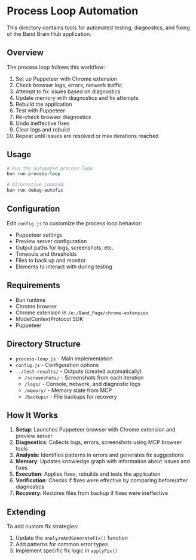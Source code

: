 # Process Loop Automation

This directory contains tools for automated testing, diagnostics, and fixing of the Band Brain Hub application.

## Overview

The process loop follows this workflow:

1. Set up Puppeteer with Chrome extension
2. Check browser logs, errors, network traffic
3. Attempt to fix issues based on diagnostics
4. Update memory with diagnostics and fix attempts
5. Rebuild the application
6. Test with Puppeteer
7. Re-check browser diagnostics
8. Undo ineffective fixes
9. Clear logs and rebuild
10. Repeat until issues are resolved or max iterations reached

## Usage

```bash
# Run the automated process loop
bun run process-loop

# Alternative command
bun run debug-autofix
```

## Configuration

Edit `config.js` to customize the process loop behavior:
- Puppeteer settings
- Preview server configuration
- Output paths for logs, screenshots, etc.
- Timeouts and thresholds
- Files to back up and monitor
- Elements to interact with during testing

## Requirements

- Bun runtime
- Chrome browser
- Chrome extension in `/e:/Band_Page/chrome-extension`
- ModelContextProtocol SDK
- Puppeteer

## Directory Structure

- `process-loop.js` - Main implementation
- `config.js` - Configuration options
- `../test-results/` - Outputs (created automatically)
  - `/screenshots/` - Screenshots from each iteration
  - `/logs/` - Console, network, and diagnostic logs
  - `/memory/` - Memory state from MCP
  - `/backups/` - File backups for recovery

## How It Works

1. **Setup**: Launches Puppeteer browser with Chrome extension and preview server
2. **Diagnostics**: Collects logs, errors, screenshots using MCP browser tools
3. **Analysis**: Identifies patterns in errors and generates fix suggestions
4. **Memory**: Updates knowledge graph with information about issues and fixes
5. **Execution**: Applies fixes, rebuilds and tests the application
6. **Verification**: Checks if fixes were effective by comparing before/after diagnostics
7. **Recovery**: Restores files from backup if fixes were ineffective

## Extending

To add custom fix strategies:
1. Update the `analyzeAndGenerateFix()` function
2. Add patterns for common error types
3. Implement specific fix logic in `applyFix()` 